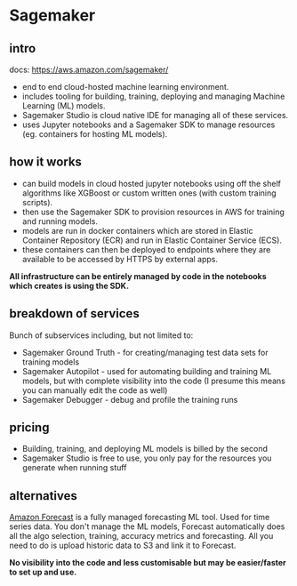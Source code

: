 # Sagemaker

## intro

docs: <https://aws.amazon.com/sagemaker/>

- end to end cloud-hosted machine learning environment.
- includes tooling for building, training, deploying and managing Machine Learning (ML) models.
- Sagemaker Studio is cloud native IDE for managing all of these services.
- uses Jupyter notebooks and a Sagemaker SDK to manage resources (eg. containers for hosting ML models).

## how it works

- can build models in cloud hosted jupyter notebooks using off the shelf algorithms like XGBoost or custom written ones (with custom training scripts).
- then use the Sagemaker SDK to provision resources in AWS for training and running models.
- models are run in docker containers which are stored in Elastic Container Repository (ECR) and run in Elastic Container Service (ECS).
- these containers can then be deployed to endpoints where they are available to be accessed by HTTPS by external apps.

**All infrastructure can be entirely managed by code in the notebooks which creates is using the SDK.**

## breakdown of services

Bunch of subservices including, but not limited to:

- Sagemaker Ground Truth - for creating/managing test data sets for training models
- Sagemaker Autopilot - used for automating building and training ML models, but with complete visibility into the code (I presume this means you can manually edit the code as well)
- Sagemaker Debugger - debug and profile the training runs

## pricing

- Building, training, and deploying ML models is billed by the second
- Sagemaker Studio is free to use, you only pay for the resources you generate when running stuff

## alternatives

[Amazon Forecast](https://aws.amazon.com/forecast/) is a fully managed forecasting ML tool. Used for time series data.
You don't manage the ML models, Forecast automatically does all the algo selection, training, accuracy metrics and forecasting.
All you need to do is upload historic data to S3 and link it to Forecast.

**No visibility into the code and less customisable but may be easier/faster to set up and use.**
